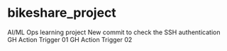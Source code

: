 # bikeshare_project
AI/ML Ops learning project 
New commit to check the SSH authentication
GH Action Trigger 01
GH Action Trigger 02
